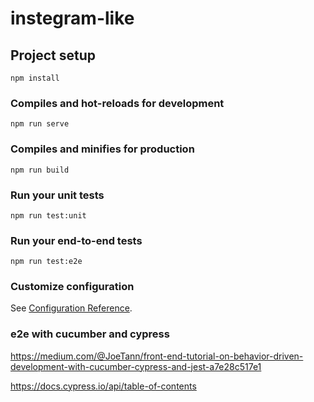 # instegram-like

## Project setup
```
npm install
```

### Compiles and hot-reloads for development
```
npm run serve
```

### Compiles and minifies for production
```
npm run build
```

### Run your unit tests
```
npm run test:unit
```

### Run your end-to-end tests
```
npm run test:e2e
```

### Customize configuration
See [Configuration Reference](https://cli.vuejs.org/config/).

### e2e with cucumber and cypress
https://medium.com/@JoeTann/front-end-tutorial-on-behavior-driven-development-with-cucumber-cypress-and-jest-a7e28c517e1

https://docs.cypress.io/api/table-of-contents